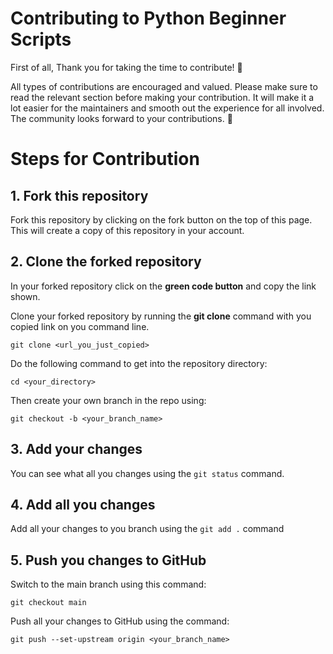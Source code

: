 # Contributing to Python Beginner Scripts

First of all, Thank you for taking the time to contribute! :purple_heart:

All types of contributions are encouraged and valued. Please make sure to read the relevant section before making your contribution.
It will make it a lot easier for the maintainers and smooth out the experience for all involved. The community looks forward to your contributions. 🎊


# Steps for Contribution

## 1. Fork this repository
Fork this repository by clicking on the fork button on the top of this page. This will create a copy of this repository in your account.

## 2. Clone the forked repository
In your forked repository click on the **green code button** and copy the link shown.

Clone your forked repository by running the **git clone** command with you copied link on you command line.

```git clone <url_you_just_copied>```

Do the following command to get into the repository directory:

```cd <your_directory>```

Then create your own branch in the repo using:

```git checkout -b <your_branch_name>```

## 3. Add your changes
You can see what all you changes using the `git status` command.

## 4. Add all you changes 
Add all your changes to you branch using the `git add .` command

## 5. Push you changes to GitHub
Switch to the main branch using this command:

```git checkout main``` 

Push all your changes to GitHub using the command:

```git push --set-upstream origin <your_branch_name>```
